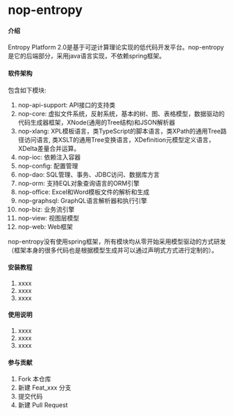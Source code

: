 # nop-entropy

#### 介绍
Entropy Platform 2.0是基于可逆计算理论实现的低代码开发平台。nop-entropy是它的后端部分，采用java语言实现，不依赖spring框架。

#### 软件架构
包含如下模块:
1. nop-api-support: API接口的支持类
2. nop-core: 虚拟文件系统，反射系统，基本的树、图、表格模型，数据驱动的代码生成器框架，XNode(通用的Tree结构)和JSON解析器
3. nop-xlang: XPL模板语言，类TypeScript的脚本语言，类XPath的通用Tree路径访问语言, 类XSLT的通用Tree变换语言，XDefinition元模型定义语言，XDelta差量合并运算。
4. nop-ioc: 依赖注入容器
5. nop-config: 配置管理
6. nop-dao: SQL管理、事务、JDBC访问、数据库方言
7. nop-orm: 支持EQL对象查询语言的ORM引擎
8. nop-office: Excel和Word模板文件的解析和生成
9. nop-graphsql: GraphQL语言解析器和执行引擎
10. nop-biz: 业务流引擎
11. nop-view: 视图层模型
12. nop-web: Web框架

nop-entropy没有使用spring框架，所有模块均从零开始采用模型驱动的方式研发（框架本身的很多代码也是根据模型生成并可以通过声明式方式进行定制的）。

#### 安装教程

1.  xxxx
2.  xxxx
3.  xxxx

#### 使用说明

1.  xxxx
2.  xxxx
3.  xxxx

#### 参与贡献

1.  Fork 本仓库
2.  新建 Feat_xxx 分支
3.  提交代码
4.  新建 Pull Request

